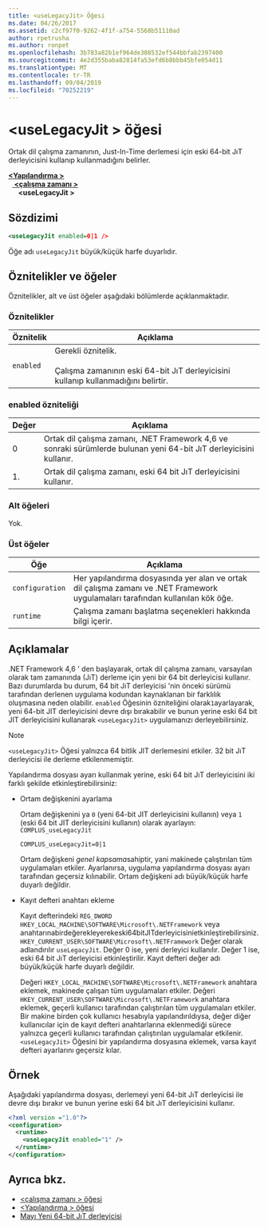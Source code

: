 ```yaml
---
title: <useLegacyJit> Öğesi
ms.date: 04/26/2017
ms.assetid: c2cf97f0-9262-4f1f-a754-5568b51110ad
author: rpetrusha
ms.author: ronpet
ms.openlocfilehash: 3b783a82b1ef964de308532ef544bbfab2397400
ms.sourcegitcommit: 4e2d355baba82814fa53efd6b8bbb45bfe054d11
ms.translationtype: MT
ms.contentlocale: tr-TR
ms.lasthandoff: 09/04/2019
ms.locfileid: "70252219"
---
```

# <a name="uselegacyjit-element"></a>\<useLegacyJit > öğesi

Ortak dil çalışma zamanının, Just-In-Time derlemesi için eski 64-bit JıT derleyicisini kullanıp kullanmadığını belirler.  
  
[ **\<Yapılandırma >** ](../configuration-element.md)\
&nbsp;&nbsp;[ **\<çalışma zamanı >** ](runtime-element.md)\
&nbsp;&nbsp;&nbsp;&nbsp; **\<useLegacyJit >**  
  
## <a name="syntax"></a>Sözdizimi  
  
```xml
<useLegacyJit enabled=0|1 />
```

Öğe adı `useLegacyJit` büyük/küçük harfe duyarlıdır.
  
## <a name="attributes-and-elements"></a>Öznitelikler ve öğeler

Öznitelikler, alt ve üst öğeler aşağıdaki bölümlerde açıklanmaktadır.  
  
### <a name="attributes"></a>Öznitelikler  
  
| Öznitelik | Açıklama                                                                                   |  
| --------- | --------------------------------------------------------------------------------------------- |  
| `enabled` | Gerekli öznitelik.<br><br>Çalışma zamanının eski 64-bit JıT derleyicisini kullanıp kullanmadığını belirtir. |  
  
### <a name="enabled-attribute"></a>enabled özniteliği  
  
| Değer | Açıklama                                                                                                         |  
| ----- | ------------------------------------------------------------------------------------------------------------------- |  
| 0     | Ortak dil çalışma zamanı, .NET Framework 4,6 ve sonraki sürümlerde bulunan yeni 64-bit JıT derleyicisini kullanır. |  
| 1\.     | Ortak dil çalışma zamanı, eski 64 bit JıT derleyicisini kullanır.                                                     |  
  
### <a name="child-elements"></a>Alt öğeleri

Yok.
  
### <a name="parent-elements"></a>Üst öğeler  
  
| Öğe         | Açıklama                                                                                                       |  
| --------------- | ----------------------------------------------------------------------------------------------------------------- |  
| `configuration` | Her yapılandırma dosyasında yer alan ve ortak dil çalışma zamanı ve .NET Framework uygulamaları tarafından kullanılan kök öğe. |  
| `runtime`       | Çalışma zamanı başlatma seçenekleri hakkında bilgi içerir.                                                        |  
  
## <a name="remarks"></a>Açıklamalar  

.NET Framework 4,6 ' den başlayarak, ortak dil çalışma zamanı, varsayılan olarak tam zamanında (JıT) derleme için yeni bir 64 bit derleyicisi kullanır. Bazı durumlarda bu durum, 64 bit JıT derleyicisi 'nin önceki sürümü tarafından derlenen uygulama kodundan kaynaklanan bir farklılık oluşmasına neden olabilir. `enabled` Öğesinin özniteliğini olarak`1`ayarlayarak, yeni 64-bit JIT derleyicisini devre dışı bırakabilir ve bunun yerine eski 64 bit JIT derleyicisini kullanarak `<useLegacyJit>` uygulamanızı derleyebilirsiniz.  
  
> [!NOTE]
> `<useLegacyJit>` Öğesi yalnızca 64 bitlik JIT derlemesini etkiler. 32 bit JıT derleyicisi ile derleme etkilenmemiştir.  
  
Yapılandırma dosyası ayarı kullanmak yerine, eski 64 bit JıT derleyicisini iki farklı şekilde etkinleştirebilirsiniz:  
  
- Ortam değişkenini ayarlama

  Ortam değişkenini ya `0` (yeni 64-bit JIT derleyicisini kullanın) veya `1` (eski 64 bit JIT derleyicisini kullanın) olarak ayarlayın: `COMPLUS_useLegacyJit`
  
  ```  
  COMPLUS_useLegacyJit=0|1  
  ```  
  
  Ortam değişkeni *genel kapsama*sahiptir, yani makinede çalıştırılan tüm uygulamaları etkiler. Ayarlanırsa, uygulama yapılandırma dosyası ayarı tarafından geçersiz kılınabilir. Ortam değişkeni adı büyük/küçük harfe duyarlı değildir.
  
- Kayıt defteri anahtarı ekleme

  Kayıt defterindeki `REG_DWORD` `HKEY_LOCAL_MACHINE\SOFTWARE\Microsoft\.NETFramework` veya anahtarınabirdeğerekleyerekeski64bitJITderleyicisinietkinleştirebilirsiniz.`HKEY_CURRENT_USER\SOFTWARE\Microsoft\.NETFramework` Değer olarak adlandırılır `useLegacyJit`. Değer 0 ise, yeni derleyici kullanılır. Değer 1 ise, eski 64 bit JıT derleyicisi etkinleştirilir. Kayıt defteri değer adı büyük/küçük harfe duyarlı değildir.
  
  Değeri `HKEY_LOCAL_MACHINE\SOFTWARE\Microsoft\.NETFramework` anahtara eklemek, makinede çalışan tüm uygulamaları etkiler. Değeri `HKEY_CURRENT_USER\SOFTWARE\Microsoft\.NETFramework` anahtara eklemek, geçerli kullanıcı tarafından çalıştırılan tüm uygulamaları etkiler. Bir makine birden çok kullanıcı hesabıyla yapılandırıldıysa, değer diğer kullanıcılar için de kayıt defteri anahtarlarına eklenmediği sürece yalnızca geçerli kullanıcı tarafından çalıştırılan uygulamalar etkilenir. `<useLegacyJit>` Öğesini bir yapılandırma dosyasına eklemek, varsa kayıt defteri ayarlarını geçersiz kılar.  
  
## <a name="example"></a>Örnek  

Aşağıdaki yapılandırma dosyası, derlemeyi yeni 64-bit JıT derleyicisi ile devre dışı bırakır ve bunun yerine eski 64 bit JıT derleyicisini kullanır.  
  
```xml  
<?xml version ="1.0"?>  
<configuration>  
  <runtime>  
    <useLegacyJit enabled="1" />  
  </runtime>  
</configuration>  
```  
  
## <a name="see-also"></a>Ayrıca bkz.

- [\<çalışma zamanı > öğesi](runtime-element.md)
- [\<Yapılandırma > öğesi](../configuration-element.md)
- [Mayı Yeni 64-bit JıT derleyicisi](../../../migration-guide/mitigation-new-64-bit-jit-compiler.md)

